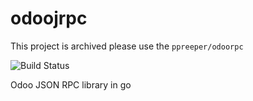 # odoojrpc

This project is archived please use the `ppreeper/odoorpc`

![Build Status](https://github.com/ppreeper/odoojrpc/actions/workflows/go.yml/badge.svg)

Odoo JSON RPC library in go
